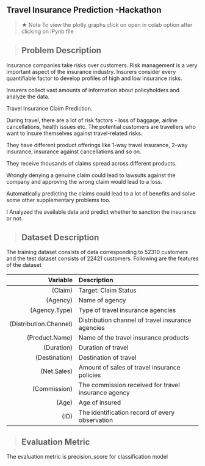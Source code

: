 ## Travel Insurance Prediction -Hackathon

>★ Note To view the plotly graphs click on open in colab option after clicking on iPynb file


> ## Problem Description

Insurance companies take risks over customers. Risk management is a very important aspect of the insurance industry. Insurers consider every quantifiable factor to develop profiles of high and low insurance risks.

Insurers collect vast amounts of information about policyholders and analyze the data.

Travel Insurance Claim Prediction.

During travel, there are a lot of risk factors - loss of baggage, airline cancellations, health issues etc. The potential customers are travellers who want to insure themselves against travel-related risks. 

They have different product offerings like 1-way travel insurance, 2-way insurance, insurance against cancellations and so on. 

They receive thousands of claims spread across different products.

Wrongly denying a genuine claim could lead to lawsuits against the company and approving the wrong claim would lead to a loss.

Automatically predicting the claims could lead to a lot of benefits and solve some other supplementary problems too.

I Analyzed the available data and predict whether to sanction the insurance or not.

> ## Dataset Description

The training dataset consists of data corresponding to 52310 customers and the test dataset consists of 22421 customers.
Following are the features of the dataset

|Variable|Description|
|--------:|:------------|
| (Claim)|Target: Claim Status|
|(Agency)|Name of agency  |
|(Agency.Type)|Type of travel insurance agencies  |
|(Distribution.Channel)|Distribution channel of travel insurance agencies  |
|(Product.Name)|Name of the travel insurance products  |
|(Duration)|Duration of travel  |
|(Destination)|Destination of travel  |
| (Net.Sales)|Amount of sales of travel insurance policies |
| (Commission)|The commission received for travel insurance agency |
|(Age)|Age of insured  |
|(ID)|The identification record of every observation |

> ## Evaluation Metric
The evaluation metric is precision_score for classification model 
